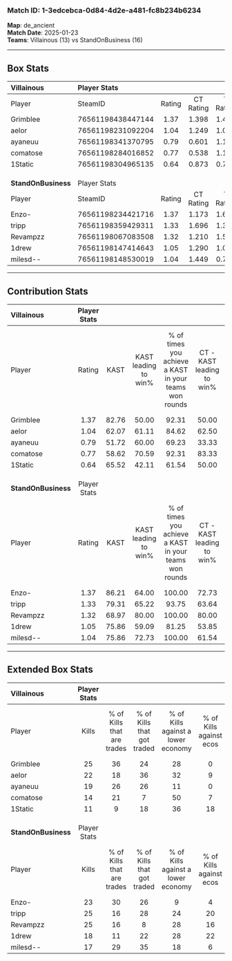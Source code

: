 ### Match ID: 1-3edcebca-0d84-4d2e-a481-fc8b234b6234  
**Map**: de_ancient  
**Match Date**: 2025-01-23  
**Teams**: Villainous (13) vs StandOnBusiness (16)  

---  

## Box Stats  

| **Villainous**      | Player Stats      |        |           |          |       |       |       |         |        |      |     |
| :- | :- | :-: | :-: | :-: | :-: | :-: | :-: | :-: | :-: | :-: | :-: |
| Player              | SteamID           | Rating | CT Rating | T Rating | KAST  |  ADR  | Kills | Assists | Deaths | K/D  | HS% |
| Grimblee            | 76561198438447144 |  1.37  |   1.398   |  1.453   | 82.76 | 77.6  |  25   |    2    |   16   | 1.56 | 44  |
| aelor               | 76561198231092204 |  1.04  |   1.249   |  1.024   | 62.07 | 80.3  |  22   |    5    |   22   | 1.00 | 45  |
| ayaneuu             | 76561198341370795 |  0.79  |   0.601   |  1.112   | 51.72 | 65.6  |  19   |    5    |   24   | 0.79 | 31  |
| comatose            | 76561198284016852 |  0.77  |   0.538   |  1.162   | 58.62 | 80.2  |  14   |   13    |   24   | 0.58 | 21  |
| 1Static             | 76561198304965135 |  0.64  |   0.873   |  0.727   | 65.52 | 53.4  |  11   |    8    |   23   | 0.48 | 72  |
|                     |                   |        |           |          |       |       |       |         |        |      |     |
|                     |                   |        |           |          |       |       |       |         |        |      |     |
|                     |                   |        |           |          |       |       |       |         |        |      |     |
| **StandOnBusiness** | Player Stats      |        |           |          |       |       |       |         |        |      |     |
| Player              | SteamID           | Rating | CT Rating | T Rating | KAST  |  ADR  | Kills | Assists | Deaths | K/D  | HS% |
| Enzo-               | 76561198234421716 |  1.37  |   1.173   |  1.655   | 86.21 | 83.8  |  23   |    5    |   16   | 1.44 | 60  |
| tripp               | 76561198359429311 |  1.33  |   1.696   |  1.329   | 79.31 | 103.3 |  25   |   10    |   23   | 1.09 | 48  |
| Revampzz            | 76561198067083508 |  1.32  |   1.210   |  1.544   | 68.97 | 88.3  |  25   |    5    |   16   | 1.56 | 36  |
| 1drew               | 76561198147414643 |  1.05  |   1.290   |  1.024   | 75.86 | 78.4  |  18   |   10    |   21   | 0.86 | 55  |
| milesd--            | 76561198148530019 |  1.04  |   1.449   |  0.771   | 75.86 | 58.3  |  17   |    8    |   16   | 1.06 | 47  |
---  

## Contribution Stats  

| **Villainous**      | Player Stats |       |                      |                                                        |                           |                                                             |                          |                                                            |
| :- | :-: | :-: | :-: | :-: | :-: | :-: | :-: | :-: |
| Player              |    Rating    | KAST  | KAST leading to win% | % of times you achieve a KAST in your teams won rounds | CT - KAST leading to win% | CT - % of times you achieve a KAST in your teams won rounds | T - KAST leading to win% | T - % of times you achieve a KAST in your teams won rounds |
| Grimblee            |     1.37     | 82.76 |        50.00         |                         92.31                          |           50.00           |                            83.33                            |          50.00           |                           100.00                           |
| aelor               |     1.04     | 62.07 |        61.11         |                         84.62                          |           62.50           |                            83.33                            |          60.00           |                           85.71                            |
| ayaneuu             |     0.79     | 51.72 |        60.00         |                         69.23                          |           33.33           |                            33.33                            |          77.78           |                           100.00                           |
| comatose            |     0.77     | 58.62 |        70.59         |                         92.31                          |           83.33           |                            83.33                            |          63.64           |                           100.00                           |
| 1Static             |     0.64     | 65.52 |        42.11         |                         61.54                          |           50.00           |                            83.33                            |          33.33           |                           42.86                            |
|                     |              |       |                      |                                                        |                           |                                                             |                          |                                                            |
|                     |              |       |                      |                                                        |                           |                                                             |                          |                                                            |
|                     |              |       |                      |                                                        |                           |                                                             |                          |                                                            |
| **StandOnBusiness** | Player Stats |       |                      |                                                        |                           |                                                             |                          |                                                            |
| Player              |    Rating    | KAST  | KAST leading to win% | % of times you achieve a KAST in your teams won rounds | CT - KAST leading to win% | CT - % of times you achieve a KAST in your teams won rounds | T - KAST leading to win% | T - % of times you achieve a KAST in your teams won rounds |
| Enzo-               |     1.37     | 86.21 |        64.00         |                         100.00                         |           72.73           |                           100.00                            |          57.14           |                           100.00                           |
| tripp               |     1.33     | 79.31 |        65.22         |                         93.75                          |           63.64           |                            87.50                            |          66.67           |                           100.00                           |
| Revampzz            |     1.32     | 68.97 |        80.00         |                         100.00                         |           80.00           |                           100.00                            |          80.00           |                           100.00                           |
| 1drew               |     1.05     | 75.86 |        59.09         |                         81.25                          |           53.85           |                            87.50                            |          66.67           |                           75.00                            |
| milesd--            |     1.04     | 75.86 |        72.73         |                         100.00                         |           61.54           |                           100.00                            |          88.89           |                           100.00                           |
---  

## Extended Box Stats  

| **Villainous**      | Player Stats |                            |                            |                                    |                         |                              |                                 |        |                             |                                     |                          |                               |                            |
| :- | :-: | :-: | :-: | :-: | :-: | :-: | :-: | :-: | :-: | :-: | :-: | :-: | :-: |
| Player              |    Kills     | % of Kills that are trades | % of Kills that got traded | % of Kills against a lower economy | % of Kills against ecos | % of Kills that are flawless | % of Kills that are close duels | Deaths | % of Deaths that get traded | % of Deaths against a lower economy | % of Deaths against ecos | % of Deaths that are flawless | % of Deaths that are close |
| Grimblee            |      25      |             36             |             24             |                 28                 |            0            |              60              |                4                |   16   |             19              |                 19                  |            0             |              75               |             0              |
| aelor               |      22      |             18             |             36             |                 32                 |            9            |              64              |                9                |   22   |             23              |                 18                  |            0             |              73               |             0              |
| ayaneuu             |      19      |             26             |             26             |                 11                 |            0            |              58              |                5                |   24   |             17              |                 17                  |            0             |              83               |             0              |
| comatose            |      14      |             21             |             7              |                 50                 |            7            |              50              |               14                |   24   |             21              |                 13                  |            0             |              29               |             8              |
| 1Static             |      11      |             9              |             18             |                 36                 |           18            |              36              |                0                |   23   |             35              |                 17                  |            0             |              43               |             4              |
|                     |              |                            |                            |                                    |                         |                              |                                 |        |                             |                                     |                          |                               |                            |
|                     |              |                            |                            |                                    |                         |                              |                                 |        |                             |                                     |                          |                               |                            |
|                     |              |                            |                            |                                    |                         |                              |                                 |        |                             |                                     |                          |                               |                            |
| **StandOnBusiness** | Player Stats |                            |                            |                                    |                         |                              |                                 |        |                             |                                     |                          |                               |                            |
| Player              |    Kills     | % of Kills that are trades | % of Kills that got traded | % of Kills against a lower economy | % of Kills against ecos | % of Kills that are flawless | % of Kills that are close duels | Deaths | % of Deaths that get traded | % of Deaths against a lower economy | % of Deaths against ecos | % of Deaths that are flawless | % of Deaths that are close |
| Enzo-               |      23      |             30             |             26             |                 9                  |            4            |              61              |                0                |   16   |             13              |                  0                  |            0             |              63               |             13             |
| tripp               |      25      |             16             |             28             |                 24                 |           20            |              48              |                4                |   23   |             30              |                  4                  |            4             |              65               |             9              |
| Revampzz            |      25      |             16             |             8              |                 28                 |           16            |              60              |                0                |   16   |             19              |                  0                  |            0             |              63               |             0              |
| 1drew               |      18      |             11             |             22             |                 28                 |           22            |              78              |                6                |   21   |             29              |                  5                  |            0             |              48               |             5              |
| milesd--            |      17      |             29             |             35             |                 18                 |            6            |              65              |                6                |   16   |             25              |                  0                  |            0             |              44               |             6              |
